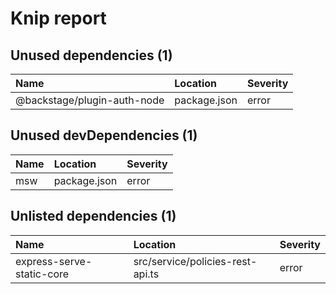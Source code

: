 # Knip report

## Unused dependencies (1)

| Name                        | Location     | Severity |
| :-------------------------- | :----------- | :------- |
| @backstage/plugin-auth-node | package.json | error    |

## Unused devDependencies (1)

| Name | Location     | Severity |
| :--- | :----------- | :------- |
| msw  | package.json | error    |

## Unlisted dependencies (1)

| Name                      | Location                         | Severity |
| :------------------------ | :------------------------------- | :------- |
| express-serve-static-core | src/service/policies-rest-api.ts | error    |

